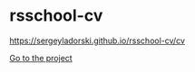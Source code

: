 # rsschool-cv

https://sergeyladorski.github.io/rsschool-cv/cv  

[Go to the project](https://sergeyladorski.github.io/rsschool-cv)
